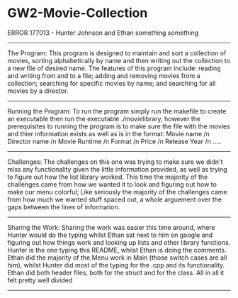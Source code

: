 # GW2-Movie-Collection
ERROR 177013 - Hunter Johnson and Ethan something something

____________________________________________________________________________________________________________________________________________________________

The Program:
This program is designed to maintain and sort a collection of movies, sorting alphabetically by name and then writing
out the collection to a new file of desired name.
The features of this program include: reading and writing from and to a file; adding and removing movies from a collection; searching for
specific movies by name; and searching for all movies by a director. 

____________________________________________________________________________________________________________________________________________________________

Running the Program:
To run the program simply run the makefile to create an executable then run the executable ./movielibrary, however the prerequisites to running the program
is to make sure the file with the movies and thier information exists as well as is in the format:
Movie name /n
Director name /n
Movie Runtime /n
Format /n
Price /n
Release Year /n
.....

____________________________________________________________________________________________________________________________________________________________

Challenges:
The challenges on this one was trying to make sure we didn't miss any functionality given the little information provided, as well as trying to figure out
how the list library worked.
This time the majority of the challenges came from how we wanted it to look and figuring out how to make our menu colorful; Like seriously the majority of
the challenges came from how much we wanted stuff spaced out, a whole arguement over the gaps between the lines of information.

____________________________________________________________________________________________________________________________________________________________

Sharing the Work:
Sharing the work was easier this time around, where Hunter would do the typing whilst Ethan sat next to him on google and figuring out how things work and
looking up lists and other library functions.
Hunter is the one typing this README, whilst Ethan is doing the comments.
Ethan did the majority of the Menu work in Main (those switch cases are all him), whilst Hunter did most of the typing for the .cpp and its functionality.
Ethan did both header files, both for the struct and for the class.
All in all it felt pretty well divided

____________________________________________________________________________________________________________________________________________________________


